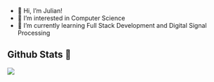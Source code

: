 - 👋 Hi, I’m Julian!
- 👀 I’m interested in Computer Science
- 🌱 I’m currently learning Full Stack Development and Digital Signal Processing

<!---
Julianaguilar98/Julianaguilar98 is a ✨ special ✨ repository because its `README.md` (this file) appears on your GitHub profile.
You can click the Preview link to take a look at your changes.
--->

## Github Stats :compass:
<img src="https://github-readme-stats.vercel.app/api/top-langs/?username=julianaguilar98&layout=compact&theme=material-palenight">

